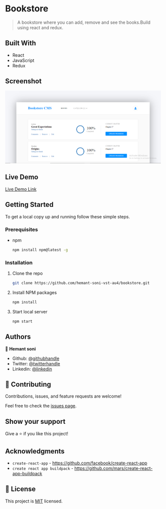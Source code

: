 # Bookstore

> A bookstore where you can add, remove and see the books.Build using react and redux.

## Built With

- React
- JavaScript
- Redux

## Screenshot

![image](./logo.png)

## Live Demo

[Live Demo Link](https://quiet-beach-18707.herokuapp.com/)


## Getting Started

To get a local copy up and running follow these simple steps.

### Prerequisites

* npm

    ```sh
    npm install npm@latest -g
    ```

### Installation

1. Clone the repo

    ```sh
    git clone https://github.com/hemant-soni-vst-au4/bookstore.git
    ```

2. Install NPM packages

    ```sh
    npm install
    ```

3. Start local server

    ```sh
    npm start
    ```


## Authors

👤 **Hemant soni**

- Github: [@githubhandle](https://github.com/hemant-soni-vst-au4)
- Twitter: [@twitterhandle](https://twitter.com/abdelperez11)
- Linkedin: [@linkedin](https://www.linkedin.com/in/hemant-soni-97427b193/)

## 🤝 Contributing

Contributions, issues, and feature requests are welcome!

Feel free to check the [issues page](https://github.com/hemant-soni-vst-au4/bookstore/issues).

## Show your support

Give a ⭐️ if you like this project!

## Acknowledgments

- `create-react-app` - https://github.com/facebook/create-react-app
- `create react app buildpack` - https://github.com/mars/create-react-app-buildpack

## 📝 License

This project is [MIT](lic.url) licensed.